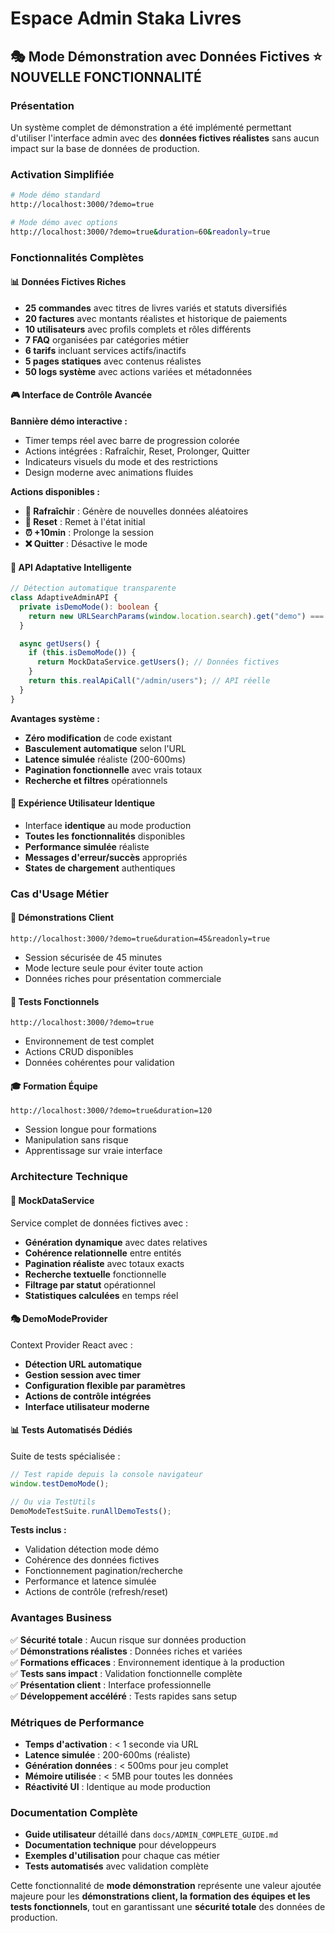 # Espace Admin Staka Livres

## 🎭 **Mode Démonstration avec Données Fictives** ⭐ NOUVELLE FONCTIONNALITÉ

### Présentation

Un système complet de démonstration a été implémenté permettant d'utiliser l'interface admin avec des **données fictives réalistes** sans aucun impact sur la base de données de production.

### Activation Simplifiée

```bash
# Mode démo standard
http://localhost:3000/?demo=true

# Mode démo avec options
http://localhost:3000/?demo=true&duration=60&readonly=true
```

### Fonctionnalités Complètes

#### 📊 **Données Fictives Riches**

- **25 commandes** avec titres de livres variés et statuts diversifiés
- **20 factures** avec montants réalistes et historique de paiements
- **10 utilisateurs** avec profils complets et rôles différents
- **7 FAQ** organisées par catégories métier
- **6 tarifs** incluant services actifs/inactifs
- **5 pages statiques** avec contenus réalistes
- **50 logs système** avec actions variées et métadonnées

#### 🎮 **Interface de Contrôle Avancée**

**Bannière démo interactive :**

- Timer temps réel avec barre de progression colorée
- Actions intégrées : Rafraîchir, Reset, Prolonger, Quitter
- Indicateurs visuels du mode et des restrictions
- Design moderne avec animations fluides

**Actions disponibles :**

- **🔄 Rafraîchir** : Génère de nouvelles données aléatoires
- **🔄 Reset** : Remet à l'état initial
- **⏰ +10min** : Prolonge la session
- **❌ Quitter** : Désactive le mode

#### 🔧 **API Adaptative Intelligente**

```typescript
// Détection automatique transparente
class AdaptiveAdminAPI {
  private isDemoMode(): boolean {
    return new URLSearchParams(window.location.search).get("demo") === "true";
  }

  async getUsers() {
    if (this.isDemoMode()) {
      return MockDataService.getUsers(); // Données fictives
    }
    return this.realApiCall("/admin/users"); // API réelle
  }
}
```

**Avantages système :**

- **Zéro modification** de code existant
- **Basculement automatique** selon l'URL
- **Latence simulée** réaliste (200-600ms)
- **Pagination fonctionnelle** avec vrais totaux
- **Recherche et filtres** opérationnels

#### 🎯 **Expérience Utilisateur Identique**

- Interface **identique** au mode production
- **Toutes les fonctionnalités** disponibles
- **Performance simulée** réaliste
- **Messages d'erreur/succès** appropriés
- **States de chargement** authentiques

### Cas d'Usage Métier

#### 🏢 **Démonstrations Client**

```
http://localhost:3000/?demo=true&duration=45&readonly=true
```

- Session sécurisée de 45 minutes
- Mode lecture seule pour éviter toute action
- Données riches pour présentation commerciale

#### 🧪 **Tests Fonctionnels**

```
http://localhost:3000/?demo=true
```

- Environnement de test complet
- Actions CRUD disponibles
- Données cohérentes pour validation

#### 🎓 **Formation Équipe**

```
http://localhost:3000/?demo=true&duration=120
```

- Session longue pour formations
- Manipulation sans risque
- Apprentissage sur vraie interface

### Architecture Technique

#### 🔧 **MockDataService**

Service complet de données fictives avec :

- **Génération dynamique** avec dates relatives
- **Cohérence relationnelle** entre entités
- **Pagination réaliste** avec totaux exacts
- **Recherche textuelle** fonctionnelle
- **Filtrage par statut** opérationnel
- **Statistiques calculées** en temps réel

#### 🎭 **DemoModeProvider**

Context Provider React avec :

- **Détection URL automatique**
- **Gestion session avec timer**
- **Configuration flexible par paramètres**
- **Actions de contrôle intégrées**
- **Interface utilisateur moderne**

#### 📊 **Tests Automatisés Dédiés**

Suite de tests spécialisée :

```typescript
// Test rapide depuis la console navigateur
window.testDemoMode();

// Ou via TestUtils
DemoModeTestSuite.runAllDemoTests();
```

**Tests inclus :**

- Validation détection mode démo
- Cohérence des données fictives
- Fonctionnement pagination/recherche
- Performance et latence simulée
- Actions de contrôle (refresh/reset)

### Avantages Business

✅ **Sécurité totale** : Aucun risque sur données production  
✅ **Démonstrations réalistes** : Données riches et variées  
✅ **Formations efficaces** : Environnement identique à la production  
✅ **Tests sans impact** : Validation fonctionnelle complète  
✅ **Présentation client** : Interface professionnelle  
✅ **Développement accéléré** : Tests rapides sans setup

### Métriques de Performance

- **Temps d'activation** : < 1 seconde via URL
- **Latence simulée** : 200-600ms (réaliste)
- **Génération données** : < 500ms pour jeu complet
- **Mémoire utilisée** : < 5MB pour toutes les données
- **Réactivité UI** : Identique au mode production

### Documentation Complète

- **Guide utilisateur** détaillé dans `docs/ADMIN_COMPLETE_GUIDE.md`
- **Documentation technique** pour développeurs
- **Exemples d'utilisation** pour chaque cas métier
- **Tests automatisés** avec validation complète

Cette fonctionnalité de **mode démonstration** représente une valeur ajoutée majeure pour les **démonstrations client, la formation des équipes et les tests fonctionnels**, tout en garantissant une **sécurité totale** des données de production.
